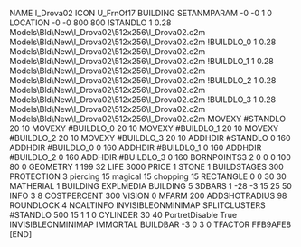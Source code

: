 NAME I_Drova02
ICON U_FrnOf17
BUILDING
SETANMPARAM -0 -0 1 0
LOCATION -0 -0 800 800
!STANDLO      1 0.28 Models\Bld\New\I_Drova02\512x256\I_Drova02.c2m Models\Bld\New\I_Drova02\512x256\I_Drova02.c2m
!BUILDLO_0    1 0.28 Models\Bld\New\I_Drova02\512x256\I_Drova02.c2m Models\Bld\New\I_Drova02\512x256\I_Drova02.c2m
!BUILDLO_1    1 0.28 Models\Bld\New\I_Drova02\512x256\I_Drova02.c2m Models\Bld\New\I_Drova02\512x256\I_Drova02.c2m
!BUILDLO_2    1 0.28 Models\Bld\New\I_Drova02\512x256\I_Drova02.c2m Models\Bld\New\I_Drova02\512x256\I_Drova02.c2m
!BUILDLO_3    1 0.28 Models\Bld\New\I_Drova02\512x256\I_Drova02.c2m Models\Bld\New\I_Drova02\512x256\I_Drova02.c2m
MOVEXY #STANDLO    20 10
MOVEXY #BUILDLO_0  20 10
MOVEXY #BUILDLO_1  20 10
MOVEXY #BUILDLO_2  20 10
MOVEXY #BUILDLO_3  20 10
ADDHDIR #STANDLO 0 160
ADDHDIR #BUILDLO_0 0 160
ADDHDIR #BUILDLO_1 0 160
ADDHDIR #BUILDLO_2 0 160
ADDHDIR #BUILDLO_3 0 160
BORNPOINTS3 2 0 0 0 100 80 0
GEOMETRY 1 199 32
LIFE     3000
PRICE 1 STONE 1
BUILDSTAGES 300
PROTECTION 3 piercing 15 magical 15 chopping 15
RECTANGLE    0 0 30 30
MATHERIAL 1 BUILDING
EXPLMEDIA BUILDING 5
3DBARS 1 -28 -3 15 25 50
INFO 3 8
COSTPERCENT 300
VISION 0
MFARM 200
ADDSHOTRADIUS 98
ROUNDLOCK 4
NOALTINFO
INVISIBLEONMINIMAP
SPLITCLUSTERS #STANDLO 500 15 1 1 0
CYLINDER 30 40
PortretDisable True
INVISIBLEONMINIMAP
IMMORTAL
BUILDBAR -3 0 3 0
TFACTOR FFB9AFE8
[END]
